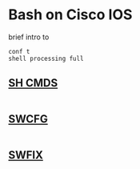 # Bash on Cisco IOS   
brief intro to   
```
conf t
shell processing full
```


## [ SH CMDS ]()
```Bash

```   

## [ SWCFG ](https://github.com/plmcdowe/Cisco-and-Bash/blob/b8ec35e9fc6876c00d25d746d1dbb7792a7b0706/SWCFG.sh)
```Bash

```   


## [ SWFIX ](https://github.com/plmcdowe/Cisco-and-Bash/blob/b8ec35e9fc6876c00d25d746d1dbb7792a7b0706/SWFIX.sh)
```Bash

```   
